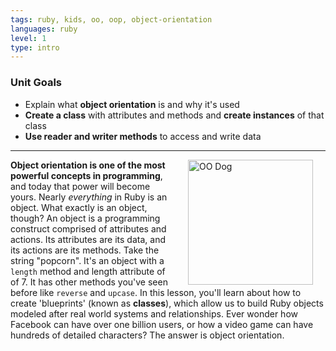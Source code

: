 ```yaml
---
tags: ruby, kids, oo, oop, object-orientation
languages: ruby
level: 1
type: intro
---
```

### Unit Goals
* Explain what **object orientation** is and why it's used
* **Create a class** with attributes and methods and **create instances** of that class
* **Use reader and writer methods** to access and write data

---
<img src="https://s3.amazonaws.com/after-school-assets/oo-dog.png" alt="OO Dog" height="200" align="right" hspace="20"> **Object orientation is one of the most powerful concepts in programming**, and today that power will become yours. Nearly _everything_ in Ruby is an object. What exactly is an object, though? An object is a programming construct comprised of attributes and actions. Its attributes are its data, and its actions are its methods. Take the string "popcorn". It's an object with a `length` method and length attribute of of 7. It has other methods you've seen before like `reverse` and `upcase`. In this lesson, you'll learn about how to create 'blueprints' (known as **classes**), which allow us to build Ruby objects modeled after real world systems and relationships. Ever wonder how Facebook can have over one billion users, or how a video game can have hundreds of detailed characters? The answer is object orientation.
